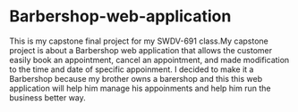 # Barbershop-web-application 
This is my capstone final project for my SWDV-691 class.My capstone project is about a Barbershop web application that allows the customer easily book an appointment, cancel an appointment, and made modification to the time and date of specific appoinment. I decided to make it a Barbershop because my brother owns a barershop and this this web application will help him manage his appoinments and help him run the business better way. 

